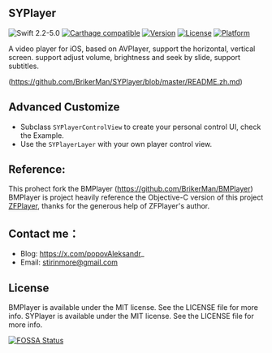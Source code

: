 ## SYPlayer

![Swift 2.2-5.0](https://img.shields.io/badge/Swift-2.2--5.0-brightgreen.svg?style=flat)
[![Carthage compatible](https://img.shields.io/badge/Carthage-compatible-4BC51D.svg?style=flat)](https://github.com/Carthage/Carthage)
[![Version](https://img.shields.io/cocoapods/v/SYPlayer.svg?style=flat)](http://cocoapods.org/pods/SYPlayer)
[![License](https://img.shields.io/cocoapods/l/SYPlayer.svg?style=flat)](http://cocoapods.org/pods/SYPlayer)
[![Platform](https://img.shields.io/cocoapods/p/SYPlayer.svg?style=flat)](http://cocoapods.org/pods/SYPlayer)

A video player for iOS, based on AVPlayer, support the horizontal, vertical screen. support adjust volume, brightness and seek by slide, support subtitles.

(https://github.com/BrikerMan/SYPlayer/blob/master/README.zh.md)

## Advanced Customize
- Subclass `SYPlayerControlView` to create your personal control UI, check the Example.
- Use the `SYPlayerLayer` with your own player control view.

## Reference:
This prohect fork the BMPlayer (https://github.com/BrikerMan/BMPlayer) 
BMPlayer is project heavily reference the Objective-C version of this project [ZFPlayer](https://github.com/renzifeng/ZFPlayer), thanks for the generous help of ZFPlayer's author.

## Contact me：
- Blog: https://x.com/popovAleksandr_
- Email: stirinmore@gmail.com

## License
BMPlayer is available under the MIT license. See the LICENSE file for more info.
SYPlayer is available under the MIT license. See the LICENSE file for more info.


[![FOSSA Status](https://app.fossa.io/api/projects/git%2Bgithub.com%2FBrikerMan%2FBSYPlayer.svg?type=large)](https://app.fossa.io/projects/git%2Bgithub.com%2FBrikerMan%2FSYplayer?ref=badge_large)

